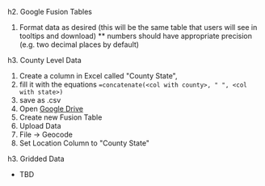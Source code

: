h2. Google Fusion Tables

1. Format data as desired (this will be the same table that users will see in tooltips and download)
** numbers should have appropriate precision (e.g. two decimal places by default)

h3. County Level Data

1. Create a column in Excel called "County State", 
2. fill it with the equations `=concatenate(<col with county>, " ", <col with state>)`
3. save as .csv
1. Open [Google Drive](http://drive.google.com)
2. Create new Fusion Table
3. Upload Data 
4. File -> Geocode
5. Set Location Column to "County State"


h3. Gridded Data

* TBD
